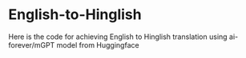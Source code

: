# English-to-Hinglish
Here is the code for achieving English to Hinglish translation using ai-forever/mGPT model from Huggingface
